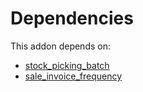 # Dependencies

This addon depends on:

- [stock_picking_batch](https://github.com/bringout/oca-ocb-warehouse/tree/0ee5ffef60413a71dceb350918ad3fb572ec1875/odoo-bringout-oca-ocb-stock_picking_batch)
- [sale_invoice_frequency](https://github.com/bringout/oca-workflow-process)
